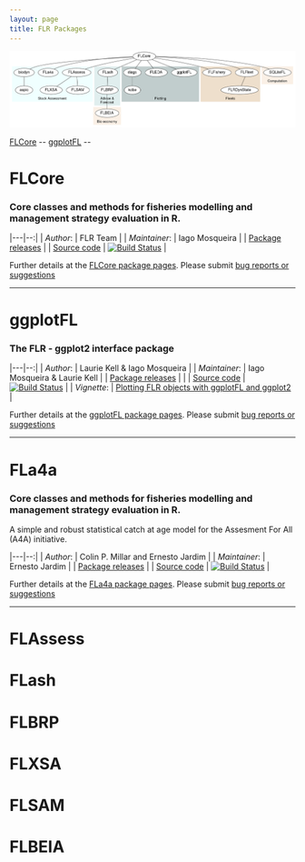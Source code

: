 ```yaml
---
layout: page
title: FLR Packages
---
```


[![FLR packages](/assets/diagrams/flrpkgs.png)](/assets/diagrams/flrpkgs.png)


[FLCore](#flcore) -- [ggplotFL](#ggplotfl) -- 

# FLCore

### Core classes and methods for fisheries modelling and management strategy evaluation in R.

|---|--:|
| *Author*: |  FLR Team |
| *Maintainer*: | Iago Mosqueira |
| [Package releases](https://github.com/flr/FLCore/releases/latest) |
| [Source code](http://github.com/flr/FLCore/) | [![Build Status](https://travis-ci.org/flr/FLCore.svg?branch=master)](https://travis-ci.org/flr/FLCore) |

Further details at the [FLCore package pages](http://flr-project.org/FLCore). Please submit [bug reports or suggestions](https://github.com/flr/FLCore/issues)

___

# ggplotFL

### The FLR - ggplot2 interface package

|---|--:|
| *Author*: |  Laurie Kell & Iago Mosqueira |
| *Maintainer*: | Iago Mosqueira & Laurie Kell |
| [Package releases](https://github.com/flr/ggplotFL/releases/latest) | |
| [Source code](http://github.com/flr/ggplotFL/) | [![Build Status](https://travis-ci.org/flr/ggplotFL.svg?branch=master)](https://travis-ci.org/flr/ggplotFL) |
| *Vignette*: | [Plotting FLR objects with ggplotFL and ggplot2](https://github.com/flr/ggplotFL/raw/master/vignettes/ggplotFL.pdf) |

Further details at the [ggplotFL package pages](http://flr-project.org/ggplotFL). Please submit [bug reports or suggestions](https://github.com/flr/ggplotFL/issues)

___

# FLa4a

### Core classes and methods for fisheries modelling and management strategy evaluation in R.

A simple and robust statistical catch at age model for the Assesment For All (A4A) initiative.

|---|--:|
| *Author*: |  Colin P. Millar and Ernesto Jardim |
| *Maintainer*: | Ernesto Jardim |
| [Package releases](https://github.com/flr/FLa4a/releases/latest) |
| [Source code](http://github.com/flr/FLa4a/) | [![Build Status](https://travis-ci.org/flr/FLa4a.svg?branch=master)](https://travis-ci.org/flr/FLa4a) |

Further details at the [FLa4a package pages](http://flr-project.org/FLa4a). Please submit [bug reports or suggestions](https://github.com/flr/FLa4a/issues)

___

# FLAssess

# FLash

# FLBRP

# FLXSA

# FLSAM

# FLBEIA
